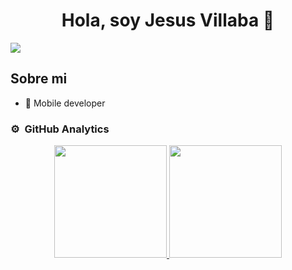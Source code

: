 <div align="center">
<h1 align="center">Hola, soy Jesus Villaba 👋</h1>
</div>
<img src="https://i.imgur.com/a/7t6A8uW">


## Sobre mi


- 📲 Mobile developer

### ⚙️ &nbsp;GitHub Analytics

<p align="center">
<a href="https://github.com/Jesusavvillalba">
  <img height="180em" src="https://github-readme-stats-eight-theta.vercel.app/api?username=Jesusavvillalba&show_icons=true&theme=algolia&include_all_commits=true&count_private=true"/>
  <img height="180em" src="https://github-readme-stats-eight-theta.vercel.app/api/top-langs/?username=Jesusavvillalba&layout=compact&langs_count=8&theme=algolia"/>
</a>
</p>
